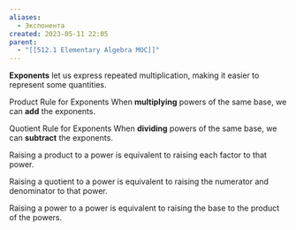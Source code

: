 ```yaml
---
aliases:
  - Экспонента
created: 2023-05-11 22:05
parent:
  - "[[512.1 Elementary Algebra MOC]]"
---
```


**Exponents** let us express repeated multiplication, making it easier to represent some quantities.

Product Rule for Exponents
When **multiplying** powers of the same base, we can **add** the exponents.

Quotient Rule for Exponents
When **dividing** powers of the same base, we can **subtract** the exponents.

Raising a product to a power is equivalent to raising each factor to that power.

Raising a quotient to a power is equivalent to raising the numerator and denominator to that power.

Raising a power to a power is equivalent to raising the base to the product of the powers.






